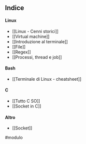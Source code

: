 ## Indice
#### Linux
* [[Linux - Cenni storici]]
* [[Virtual machine]]
* [[Introduzione al terminale]]
* [[File]]
* [[Regex]]
* [[Processi, thread e job]]
#### Bash
* [[Terminale di Linux - cheatsheet]]
#### C
* [[Tutto C SO]]
* [[Socket in C]]
#### Altro
* [[Socket]]

#modulo